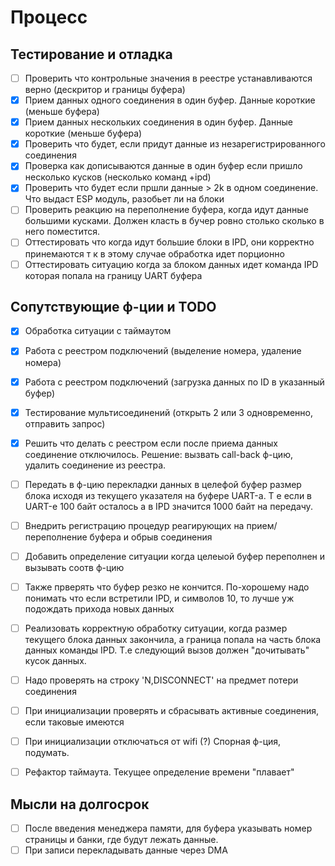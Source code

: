 # Процесс

## Тестирование и отладка
- [ ] Проверить что контрольные значения в реестре устанавливаются верно (дескритор и границы буфера)
- [x] Прием данных одного соединения в один буфер. Данные короткие (меньше буфера)
- [x] Прием данных нескольких соединения в один буфер. Данные короткие (меньше буфера)
- [x] Проверить что будет, если придут данные из незарегистрированного соединения
- [x] Проверка как дописываются данные в один буфер если пришло несколько кусков (несколько команд +ipd)
- [x] Проверить что будет если пршли данные > 2k в одном соединение. Что выдаст ESP модуль, разобьет ли на блоки
- [ ] Проверить реакцию на переполнение буфера, когда идут данные большими кусками. Должен класть в бучер ровно столько сколько в него поместится.
- [ ] Оттестировать что когда идут большие блоки в IPD, они корректно принемаются т к в этому случае обработка идет порционно
- [ ] Оттестировать ситуацию когда за блоком данных идет команда IPD которая попала на границу UART буфера

## Сопутствующие ф-ции и TODO
- [x] Обработка ситуации с таймаутом
- [x] Работа с реестром подключений (выделение номера, удаление номера)
- [x] Работа с реестром подключений (загрузка данных по ID в указанный буфер)
- [x] Тестирование мультисоединений (открыть 2 или 3 одновременно, отправить запрос)
- [x] Решить что делать с реестром если после приема данных соединение отключилось. Решение: вызвать call-back ф-цию, удалить соединение из реестра.
- [ ] Передать в ф-цию перекладки данных в целефой буфер размер блока исходя из текущего указателя на буфере UART-а. Т е если в UART-е 100 байт осталось а в IPD значится 1000 байт на передачу.
- [ ] Внедрить регистрацию процедур реагирующих на прием/переполнение буфера и обрыв соединения
- [ ] Добавить определение ситуации когда целеыой буфер переполнен и вызывать соотв ф-цию
- [ ] Также прверять что буфер резко не кончится. По-хорошему надо понимать что если встретили IPD, и символов 10, то лучше уж подождать прихода новых данных
- [ ] Реализовать корректную обработку ситуации, когда размер текущего блока данных закончила, а граница попала на часть блока данных команды IPD. Т.е следующий вызов должен "дочитывать" кусок данных.
- [ ] Надо проверять на строку 'N,DISCONNECT' на предмет потери соединения
- [ ] При инициализации проверять и сбрасывать активные соединения, если таковые имеются
- [ ] При инициализации отключаться от wifi (?) Спорная ф-ция, подумать.

- [ ] Рефактор таймаута. Текущее определение времени "плавает"

## Мысли на долгосрок
- [ ] После введения менеджера памяти, для буфера указывать номер страницы и банки, где будут лежать данные. 
- [ ] При записи перекладывать данные через DMA